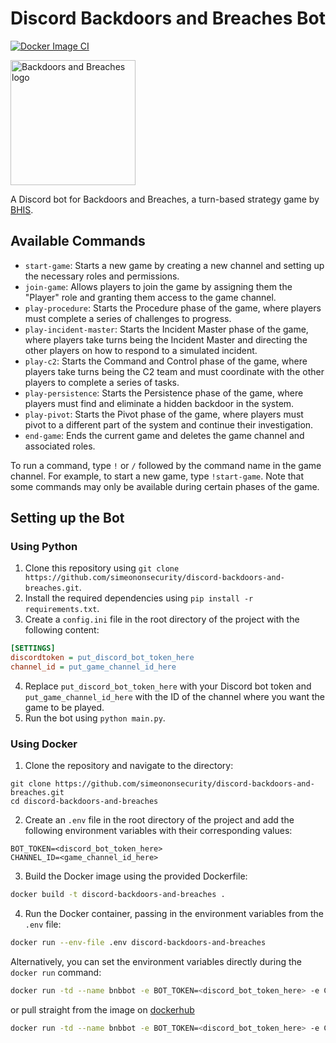 # Discord Backdoors and Breaches Bot

[![Docker Image CI](https://github.com/simeononsecurity/discord-backdoors-and-breaches/actions/workflows/docker-image.yml/badge.svg)](https://github.com/simeononsecurity/discord-backdoors-and-breaches/actions/workflows/docker-image.yml)

<img src="https://github.com/simeononsecurity/discord-backdoors-and-breaches/blob/main/.github/images/bnb-dark.png?raw=true" alt="Backdoors and Breaches logo" width="200"/>


A Discord bot for Backdoors and Breaches, a turn-based strategy game by [BHIS](https://www.blackhillsinfosec.com/projects/backdoorsandbreaches/).

## Available Commands

- `start-game`: Starts a new game by creating a new channel and setting up the necessary roles and permissions.
- `join-game`: Allows players to join the game by assigning them the "Player" role and granting them access to the game channel.
- `play-procedure`: Starts the Procedure phase of the game, where players must complete a series of challenges to progress.
- `play-incident-master`: Starts the Incident Master phase of the game, where players take turns being the Incident Master and directing the other players on how to respond to a simulated incident.
- `play-c2`: Starts the Command and Control phase of the game, where players take turns being the C2 team and must coordinate with the other players to complete a series of tasks.
- `play-persistence`: Starts the Persistence phase of the game, where players must find and eliminate a hidden backdoor in the system.
- `play-pivot`: Starts the Pivot phase of the game, where players must pivot to a different part of the system and continue their investigation.
- `end-game`: Ends the current game and deletes the game channel and associated roles.

To run a command, type `!` or `/` followed by the command name in the game channel. For example, to start a new game, type `!start-game`. Note that some commands may only be available during certain phases of the game.
## Setting up the Bot

### Using Python

1. Clone this repository using `git clone https://github.com/simeononsecurity/discord-backdoors-and-breaches.git`.
2. Install the required dependencies using `pip install -r requirements.txt`.
3. Create a `config.ini` file in the root directory of the project with the following content:
```ini
[SETTINGS]
discordtoken = put_discord_bot_token_here
channel_id = put_game_channel_id_here
```
4. Replace `put_discord_bot_token_here` with your Discord bot token and `put_game_channel_id_here` with the ID of the channel where you want the game to be played.
5. Run the bot using `python main.py`.

### Using Docker

1. Clone the repository and navigate to the directory:
```
git clone https://github.com/simeononsecurity/discord-backdoors-and-breaches.git
cd discord-backdoors-and-breaches
```
2. Create an `.env` file in the root directory of the project and add the following environment variables with their corresponding values:
```env
BOT_TOKEN=<discord_bot_token_here>
CHANNEL_ID=<game_channel_id_here>
```
3. Build the Docker image using the provided Dockerfile:
```bash
docker build -t discord-backdoors-and-breaches .
```
4. Run the Docker container, passing in the environment variables from the `.env` file:
```bash
docker run --env-file .env discord-backdoors-and-breaches
```

Alternatively, you can set the environment variables directly during the `docker run` command:
```bash
docker run -td --name bnbbot -e BOT_TOKEN=<discord_bot_token_here> -e CHANNEL_ID=<game_channel_id_here> discord-backdoors-and-breaches
```
or pull straight from the image on [dockerhub](https://hub.docker.com/r/simeononsecurity/discord-backdoors-and-breaches)
```bash
docker run -td --name bnbbot -e BOT_TOKEN=<discord_bot_token_here> -e CHANNEL_ID=<game_channel_id_here> simeononsecurity/discord-backdoors-and-breaches:latest
```

